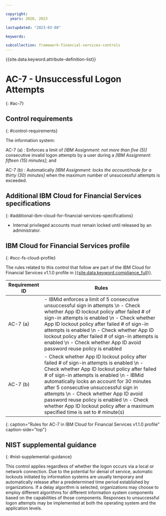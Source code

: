 ```yaml
---

copyright:
  years: 2020, 2023

lastupdated: "2023-03-08"

keywords:

subcollection: framework-financial-services-controls
---
```


{{site.data.keyword.attribute-definition-list}}

               
# AC-7 - Unsuccessful Logon Attempts
{: #ac-7}

## Control requirements
{: #control-requirements}

The information system:

AC-7 (a)
    : Enforces a limit of _[IBM Assignment: not more than five (5)]_ consecutive invalid logon attempts by a user during a _[IBM Assignment: fifteen (15) minutes]_; and

AC-7 (b)
    : Automatically _[IBM Assignment: locks the account/node for a thirty (30) minutes]_ when the maximum number of unsuccessful attempts is exceeded.

## Additional IBM Cloud for Financial Services specifications
{: #additional-ibm-cloud-for-financial-services-specifications}

- Internal privileged accounts must remain locked until released by an administrator.

## IBM Cloud for Financial Services profile
{: #scc-fs-cloud-profile}

The rules related to this control that follow are part of the IBM Cloud for Financial Services v1.1.0 profile in [{{site.data.keyword.compliance_full}}](/docs/security-compliance?topic=security-compliance-getting-started).

| Requirement ID | Rules |
|----------------|-------|
| AC-7 (a) | - IBMid enforces a limit of 5 consecutive unsuccessful sign in attempts \n - Check whether App ID lockout policy after failed # of sign-in attempts is enabled \n - Check whether App ID lockout policy after failed # of sign-in attempts is enabled \n - Check whether App ID lockout policy after failed # of sign-in attempts is enabled \n - Check whether App ID avoid password reuse policy is enabled | 
| AC-7 (b) | - Check whether App ID lockout policy after failed # of sign-in attempts is enabled \n - Check whether App ID lockout policy after failed # of sign-in attempts is enabled \n - IBMid automatically locks an account for 30 minutes after 5 consecutive unsuccessful sign in attempts \n - Check whether App ID avoid password reuse policy is enabled \n - Check whether App ID lockout policy after a maximum specified time is set to # minute(s) | 
{: caption="Rules for AC-7 in IBM Cloud for Financial Services v1.1.0 profile" caption-side="top"}

## NIST supplemental guidance
{: #nist-supplemental-guidance}

This control applies regardless of whether the logon occurs via a local or network connection. Due to the potential for denial of service, automatic lockouts initiated by information systems are usually temporary and automatically release after a predetermined time period established by organizations. If a delay algorithm is selected, organizations may choose to employ different algorithms for different information system components based on the capabilities of those components. Responses to unsuccessful logon attempts may be implemented at both the operating system and the application levels.





